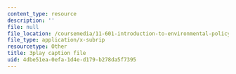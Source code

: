 ```yaml
---
content_type: resource
description: ''
file: null
file_location: /coursemedia/11-601-introduction-to-environmental-policy-and-planning-fall-2016/4dbe51ea0efa1d4ed179b278da5f7395_gj8RoTm9jxM.srt
file_type: application/x-subrip
resourcetype: Other
title: 3play caption file
uid: 4dbe51ea-0efa-1d4e-d179-b278da5f7395
---
```

